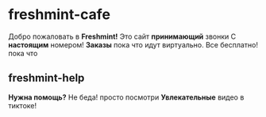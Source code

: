 # freshmint-cafe
Добро пожаловать в **Freshmint!**
Это сайт **принимающий** звонки
С **настоящим** номером!
**Заказы** пока что идут виртуально.
Все бесплатно! пока что
## freshmint-help
**Нужна помощь?** Не беда!
просто посмотри **Увлекательные** видео в тиктоке!
